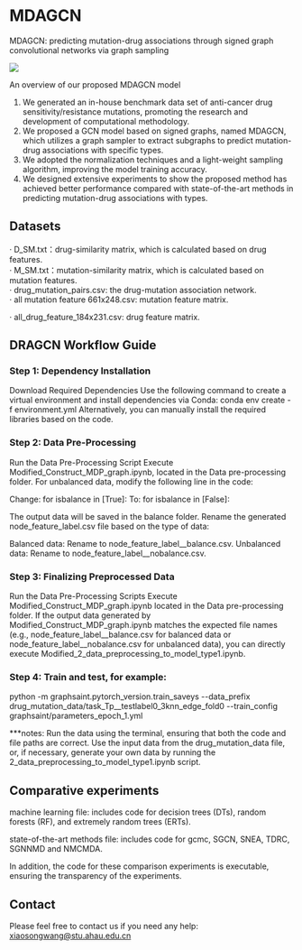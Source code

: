 # MDAGCN

MDAGCN: predicting mutation-drug associations through signed graph convolutional networks via graph sampling



![](/MDAGCN-main/workflow.png)

 An overview of our proposed MDAGCN model

1) We generated an in-house benchmark data set of anti-cancer drug sensitivity/resistance mutations, promoting the research and development of computational methodology.
2) We proposed a GCN model based on signed graphs, named MDAGCN, which utilizes a graph sampler to extract subgraphs to predict mutation-drug associations with specific types.
3) We adopted the normalization techniques and a light-weight sampling algorithm, improving the model training accuracy.
4) We designed extensive experiments to show the proposed method has achieved better performance compared with state-of-the-art methods in predicting mutation-drug associations with types.



## Datasets
· D_SM.txt：drug-similarity matrix, which is calculated based on drug features.  
· M_SM.txt：mutation-similarity matrix, which is calculated based on mutation features.  
· drug_mutation_pairs.csv: the drug-mutation association network.  
· all mutation feature 661x248.csv: mutation feature matrix.

· all_drug_feature_184x231.csv: drug feature matrix.



## DRAGCN Workflow Guide
### Step 1: Dependency Installation

Download Required Dependencies
Use the following command to create a virtual environment and install dependencies via Conda:
conda env create -f environment.yml
Alternatively, you can manually install the required libraries based on the code.

### Step 2: Data Pre-Processing

Run the Data Pre-Processing Script
Execute Modified_Construct_MDP_graph.ipynb, located in the Data pre-processing folder.
For unbalanced data, modify the following line in the code:

Change: 
for isbalance in [True]: 
To:
for isbalance in [False]:

The output data will be saved in the balance folder. Rename the generated node_feature_label.csv file based on the type of data:

Balanced data: Rename to node_feature_label__balance.csv.
Unbalanced data: Rename to node_feature_label__nobalance.csv.

### Step 3: Finalizing Preprocessed Data

Run the Data Pre-Processing Scripts
Execute Modified_Construct_MDP_graph.ipynb located in the Data pre-processing folder.
If the output data generated by Modified_Construct_MDP_graph.ipynb matches the expected file names (e.g., node_feature_label__balance.csv for balanced data or node_feature_label__nobalance.csv for unbalanced data), you can directly execute Modified_2_data_preprocessing_to_model_type1.ipynb.
   
### Step 4: Train and test, for example:

python -m graphsaint.pytorch_version.train_saveys --data_prefix drug_mutation_data/task_Tp__testlabel0_3knn_edge_fold0  --train_config graphsaint/parameters_epoch_1.yml

***notes: Run the data using the terminal, ensuring that both the code and file paths are correct. Use the input data from the drug_mutation_data file, or, if necessary, generate your own data by running the 2_data_preprocessing_to_model_type1.ipynb script.


## Comparative experiments
machine learning file: includes code for decision trees (DTs), random forests (RF), and extremely random trees (ERTs).

state-of-the-art methods file: includes code for gcmc, SGCN, SNEA, TDRC, SGNNMD and NMCMDA.

In addition, the code for these comparison experiments is executable, ensuring the transparency of the experiments.


## Contact

Please feel free to contact us if you need any help: xiaosongwang@stu.ahau.edu.cn


